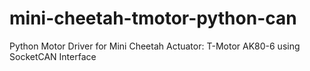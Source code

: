 # mini-cheetah-tmotor-python-can
Python Motor Driver for Mini Cheetah Actuator: T-Motor AK80-6 using SocketCAN Interface
